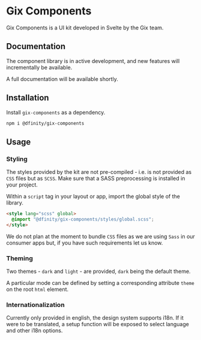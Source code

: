 # Gix Components

Gix Components is a UI kit developed in Svelte by the Gix team.

## Documentation

The component library is in active development, and new features will incrementally be available.

A full documentation will be available shortly.

## Installation

Install `gix-components` as a dependency.

```bash
npm i @dfinity/gix-components
```

## Usage

### Styling

The styles provided by the kit are not pre-compiled - i.e. is not provided as `CSS` files but as `SCSS`. Make sure that a SASS preprocessing is installed in your project.

Within a `script` tag in your layout or app, import the global style of the library.

```html
<style lang="scss" global>
  @import "@dfinity/gix-components/styles/global.scss";
</style>
```

We do not plan at the moment to bundle `CSS` files as we are using `Sass` in our consumer apps but, if you have such requirements let us know.

### Theming

Two themes - `dark` and `light` - are provided, `dark` being the default theme.

A particular mode can be defined by setting a corresponding attribute `theme` on the root `html` element.

### Internationalization

Currently only provided in english, the design system supports i18n. If it were to be translated, a setup function will be exposed to select language and other i18n options.
